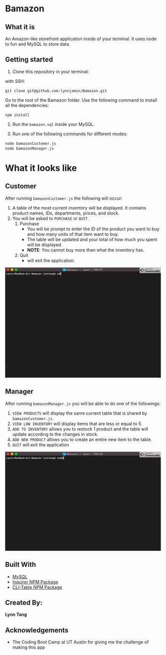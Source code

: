 # Bamazon
## What it is 
An Amazon-like storefront application inside of your terminal. It uses node to fun and MySQL to store data.

## Getting started
1. Clone this repository in your terminal:

with SSH:
```
git clone git@github.com:lynnjamin/Bamazon.git
```

Go to the root of the Bamazon folder. Use the following command to install all the dependencies:
```
npm install
```

2. Run the `bamazon.sql` inside your MySQL.

3. Run one of the following commands for different modes:
``` 
node bamazonCustomer.js
node bamazonManager.js
```

# What it looks like
## Customer
After running `bamazonCustomer.js` the following will occur:
1. A table of the most current inventory will be displayed. It contains product names, IDs, departments, prices, and stock.
2. You will be asked to `PURCHASE` or `QUIT`.
     1. Purchase
          - You will be prompt to enter the ID of the product you want to buy and how many units of that item want to buy.
          - The table will be updated and your total of how much you spent will be displayed.
          - **NOTE**: You cannot buy more than what the inventory has.
     2. Quit
          - will exit the application.



<img src='images/customer.gif'><br>


## Manager 
After running `bamazonManager.js` you will be able to do one of the followings:
1. `VIEW PRODUCTS` will display the same current table that is shared by `bamazonCustomer.js`.
2. `VIEW LOW INVENTORY` will display items that are less or equal to 5.
3. `ADD TO INVENTORY` allows you to restock 1 product and the table will update according to the changes in stock.
4. `ADD NEW PRODUCT` allows you to create an entire new item to the table.
5. `QUIT` will exit the application

<img src='images/manager.gif'><br>

## Built With
- [MySQL](https://www.mysql.com/)
- [Inquirer NPM Package](https://www.npmjs.com/package/inquirer)
- [CLI-Table NPM Package](https://www.npmjs.com/package/cli-table)

## Created By:
**Lynn Tang**

## Acknowledgements
* The Coding Boot Camp at UT Austin for giving me the challenge of making this app

